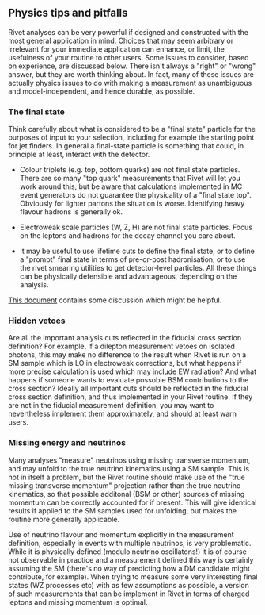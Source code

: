 ## Physics tips and pitfalls

Rivet analyses can be very powerful if designed and constructed with the most general application in mind.
Choices that may seem arbitrary or irrelevant for your immediate application can enhance, or limit, the usefulness of your
routine to other users. Some issues to consider, based on experience, are discussed below.
There isn't always a "right" or "wrong" answer, but they are worth thinking about. In fact, many of these issues
are actually physics issues to do with making a measurement as unambiguous and model-independent, and hence durable, as possible.

### The final state

Think carefully about what is considered to be a "final state" particle for the purposes of input to your selection, including for example the starting point for jet finders. In general a final-state particle is something that could, in principle at least, interact with the detector. 

* Colour triplets (e.g. top, bottom quarks) are not final state particles. There are so many "top quark" measurements that Rivet will let you work around this, but be aware that calculations implemented in MC event generators do not guarantee the physicality of a "final state top". Obviously for lighter partons the situation is worse. Identifying heavy flavour hadrons is generally ok.

* Electroweak scale particles (W, Z, H) are not final state particles. Focus on the leptons and hadrons for the decay channel you care about.

* It may be useful to use lifetime cuts to define the final state, or to define a "prompt" final state in terms of pre-or-post hadronisation, or to use the rivet smearing utilities to get detector-level particles. All these things can be physically defensible and advantageous, depending on the analysis. 

[This document](https://cds.cern.ch/record/2022743?ln=en) contains some discussion which might be helpful.

### Hidden vetoes

Are all the important analysis cuts reflected in the fiducial cross section definition? For example, if a dilepton measurement vetoes on isolated photons, this may make no difference to the result when Rivet is run on a SM sample which is LO in electroweak corrections, but what happens if more precise calculation is used which may include EW radiation? And what happens if someone wants to evaluate possoble BSM contributions to the cross section? Ideally all important cuts should be reflected in the fiducial cross section definition, and thus implemented in your Rivet routine. If they are not in the fiducial measurement definition, you may want to nevertheless implement them approximately, and should at least warn users. 

### Missing energy and neutrinos

Many analyses "measure" neutrinos using missing transverse momentum, and may unfold to the true neutrino kinematics using a SM sample. This is not in itself a problem, but the Rivet routine should make use of the "true missing transverse momentum" projection rather than the true neutrino kinematics, so that possible additonal (BSM or other) sources of missing momentum can be correctly accounted for if present. This will give identical results if applied to the SM samples used for unfolding, but makes the routine more generally applicable.

Use of neutrino flavour and momentum explicitly in the measurement definition, especially in events with multiple neutrinos, is very problematic. While it is physically defined (modulo neutrino oscillatons!) it is of course not observable in practice and a measurement defined this way is certainly assuming the SM (there's no way of predicting how a DM candidate might contribute, for example). When trying to measure some very interesting final states (WZ processes etc) with as few assumptions as possible, a version of such measurements that can be implement in Rivet in terms of charged leptons and missing momentum is optimal. 




